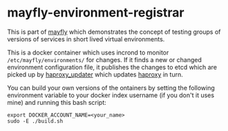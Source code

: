 mayfly-environment-registrar
============================

This is part of [mayfly](https://github.com/bewt85/mayfly) which demonstrates the 
concept of testing groups of versions of services in short lived virtual environments.

This is a docker container which uses incrond to monitor `/etc/mayfly/environments/` for changes. 
If it finds a new or changed environment configuration file, it publishes the changes to etcd which 
are picked up by [haproxy_updater](https://github.com/bewt85/mayfly-haproxy-updater) which updates 
[haproxy](https://github.com/bewt85/docker-haproxy) in turn.

You can build your own versions of the ontainers by setting the following environment variable 
to your docker index username (if you don't it uses mine) and running this bash script:

```
export DOCKER_ACCOUNT_NAME=<your_name>
sudo -E ./build.sh
```
